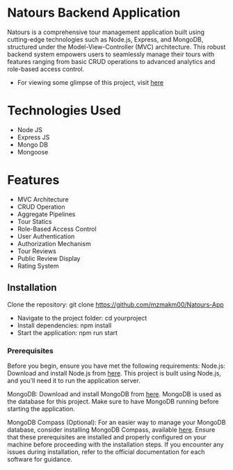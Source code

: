 # Natours Backend Application 
Natours is a comprehensive tour management application built using cutting-edge technologies such as Node.js, Express, and MongoDB, structured under the Model-View-Controller (MVC) architecture. This robust backend system empowers users to seamlessly manage their tours with features ranging from basic CRUD operations to advanced analytics and role-based access control.
- For viewing some glimpse of this project, visit [here](https://www.linkedin.com/posts/moazzam-akmal_tech-nodejs-expressjs-activity-7169326565053325312-0Cbj?utm_source=share&utm_medium=member_desktop)

# Technologies Used
 - Node JS
 - Express JS
 - Mongo DB
 - Mongoose

# Features
- MVC Architecture
- CRUD Operation
- Aggregate Pipelines
- Tour Statics
- Role-Based Access Control
- User Authentication
- Authorization Mechanism
- Tour Reviews
- Public Review Display
- Rating System

## Installation
Clone the repository: git clone https://github.com/mzmakm00/Natours-App
- Navigate to the project folder: cd yourproject
- Install dependencies: npm install
- Start the application: npm run start

### Prerequisites
Before you begin, ensure you have met the following requirements:
Node.js: Download and install Node.js from [here](https://nodejs.org/). This project is built using Node.js, and you'll need it to run the application server.

MongoDB: Download and install MongoDB from [here](https://www.mongodb.com/try/download/community). MongoDB is used as the database for this project. Make sure to have MongoDB running before starting the application.

MongoDB Compass (Optional): For an easier way to manage your MongoDB database, consider installing MongoDB Compass, available [here](https://www.mongodb.com/try/download/shell).
Ensure that these prerequisites are installed and properly configured on your machine before proceeding with the installation steps. If you encounter any issues during installation, refer to the official documentation for each software for guidance.
